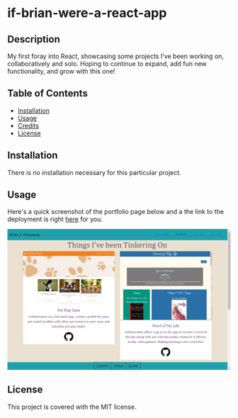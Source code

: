 # if-brian-were-a-react-app

## Description

My first foray into React, showcasing some projects I've been working on, collaboratively and solo. Hoping to continue to expand, add fun new functionality, and grow with this one! 

## Table of Contents

- [Installation](#installation)
- [Usage](#usage)
- [Credits](#credits)
- [License](#license)

## Installation

There is no installation necessary for this particular project.

## Usage

Here's a quick screenshot of the portfolio page below and a the link to the deployment is right [here](https://brianschapman.github.io/Portfolio-Using-React/) for you. 



![Image of Portfolio Page](src/Images/deploymentScreenshot.png)
    

## License

This project is covered with the MIT license. 
